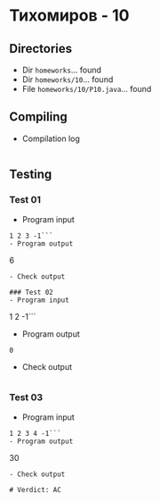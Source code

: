 # Тихомиров - 10
## Directories
- Dir `homeworks`... found
- Dir `homeworks/10`... found
- File `homeworks/10/P10.java`... found
## Compiling
- Compilation log
```
```
## Testing
### Test 01
- Program input
```
1 2 3 -1```
- Program output
```
6
```
- Check output
```
```
### Test 02
- Program input
```
1 2 -1```
- Program output
```
0
```
- Check output
```
```
### Test 03
- Program input
```
1 2 3 4 -1```
- Program output
```
30
```
- Check output
```
```
# Verdict: AC
